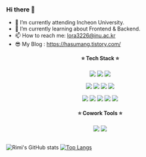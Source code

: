 ### Hi there 👋

<!--
**rimi3226/rimi3226** is a ✨ _special_ ✨ repository because its `README.md` (this file) appears on your GitHub profile.

Here are some ideas to get you started:

- 🔭 I’m currently working on ...
- 🌱 I’m currently learning ...
- 👯 I’m looking to collaborate on ...
- 🤔 I’m looking for help with ...
- 💬 Ask me about ...
- 📫 How to reach me: ...
- 😄 Pronouns: ...
- ⚡ Fun fact: ...
-->

- 🔭 I’m currently attending Incheon University.
- 🌱 I’m currently learning about Frontend & Backend.
- 📫 How to reach me: lora3226@inu.ac.kr
- 😎 My Blog : https://hasumang.tistory.com/

<div align="center">
 <h4> ⭐️ Tech Stack ⭐️ </h4>

 <img src="https://img.shields.io/badge/java-007396?style=plastic&logo=appveyor&logo=java&logoColor=white"> <img src="https://img.shields.io/badge/c++-00599C?style=plastic&logo=c%2B%2B&logoColor=white">
 <img src="https://img.shields.io/badge/python-3776AB?style=plastic&logo=python&logoColor=white"> 
  
  <img src="https://img.shields.io/badge/html5-E34F26?style=plastic&logo=html5&logoColor=white"> <img src="https://img.shields.io/badge/css-1572B6?style=plastic&logo=css3&logoColor=white"> 
  <img src="https://img.shields.io/badge/javascript-F7DF1E?style=plastic&logo=javascript&logoColor=black"> 
  <img src="https://img.shields.io/badge/jquery-0769AD?style=plastic&logo=jquery&logoColor=white">
  
  <img src="https://img.shields.io/badge/mysql-4479A1?style=plastic&logo=mysql&logoColor=white"> <img src="https://img.shields.io/badge/node.js-339933?style=plastic&logo=Node.js&logoColor=white">
  <img src="https://img.shields.io/badge/express-000000?style=plastic&logo=express&logoColor=white">
  <img src="https://img.shields.io/badge/bootstrap-7952B3?style=plastic&logo=bootstrap&logoColor=white">
  <img src="https://img.shields.io/badge/linux-FCC624?style=plastic&logo=linux&logoColor=black">
  <h4> ⭐️ Cowork Tools ⭐️ </h4>
  <img src="https://img.shields.io/badge/github-181717?style=plastic&logo=github&logoColor=white"> <img src="https://img.shields.io/badge/git-F05032?style=plastic&logo=git&logoColor=white">
 
</div>
<br>

![Rimi's GitHub stats](https://github-readme-stats.vercel.app/api?username=rimi3226&show_icons=true&theme=radical)
[![Top Langs](https://github-readme-stats.vercel.app/api/top-langs/?username=rimi3226&langs_count=10&layout=compact&theme=dark)](https://github.com/rimi3226/RingINU)


